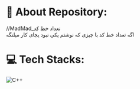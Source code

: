 # 💫 About Repository:
//MadMad_تعداد خط کد<br>اگه تعداد خط کد با چیزی که نوشتم یکی نبود یجای کار میلنگه<br>


# 💻 Tech Stacks:
![C++](https://img.shields.io/badge/c++-%2300599C.svg?style=for-the-badge&logo=c%2B%2B&logoColor=white)
